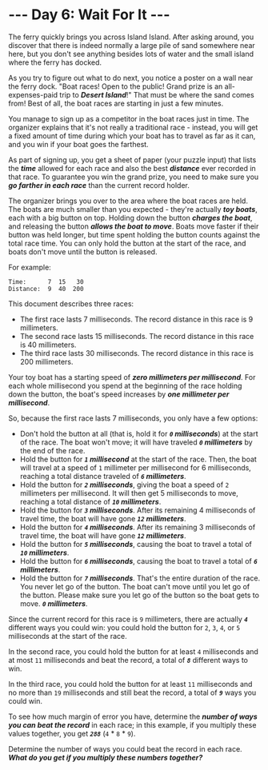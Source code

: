 # --- Day 6: Wait For It ---

The ferry quickly brings you across Island Island. After asking around, you discover that there is indeed normally a large pile of sand somewhere near here, but you don't see anything besides lots of water and the small island where the ferry has docked.


As you try to figure out what to do next, you notice a poster on a wall near the ferry dock. "Boat races! Open to the public! Grand prize is an all-expenses-paid trip to <em><b>Desert Island</b></em>!" That must be where the sand comes from! Best of all, the boat races are starting in just a few minutes.


You manage to sign up as a competitor in the boat races just in time. The organizer explains that it's not really a traditional race - instead, you will get a fixed amount of time during which your boat has to travel as far as it can, and you win if your boat goes the farthest.


As part of signing up, you get a sheet of paper (your puzzle input) that lists the <em><b>time</b></em> allowed for each race and also the best <em><b>distance</b></em> ever recorded in that race. To guarantee you win the grand prize, you need to make sure you <em><b>go farther in each race</b></em> than the current record holder.


The organizer brings you over to the area where the boat races are held. The boats are much smaller than you expected - they're actually <em><b>toy boats</b></em>, each with a big button on top. Holding down the button <em><b>charges the boat</b></em>, and releasing the button <em><b>allows the boat to move</b></em>. Boats move faster if their button was held longer, but time spent holding the button counts against the total race time. You can only hold the button at the start of the race, and boats don't move until the button is released.


For example:


<pre><code>Time:      7  15   30
Distance:  9  40  200
</code></pre>
This document describes three races:


<ul>
<li>The first race lasts 7 milliseconds. The record distance in this race is 9 millimeters.</li>
<li>The second race lasts 15 milliseconds. The record distance in this race is 40 millimeters.</li>
<li>The third race lasts 30 milliseconds. The record distance in this race is 200 millimeters.</li>
</ul>
Your toy boat has a starting speed of <em><b>zero millimeters per millisecond</b></em>. For each whole millisecond you spend at the beginning of the race holding down the button, the boat's speed increases by <em><b>one millimeter per millisecond</b></em>.


So, because the first race lasts 7 milliseconds, you only have a few options:


<ul>
<li>Don't hold the button at all (that is, hold it for <em><b><code>0</code> milliseconds</b></em>) at the start of the race. The boat won't move; it will have traveled <em><b><code>0</code> millimeters</b></em> by the end of the race.</li>
<li>Hold the button for <em><b><code>1</code> millisecond</b></em> at the start of the race. Then, the boat will travel at a speed of <code>1</code> millimeter per millisecond for 6 milliseconds, reaching a total distance traveled of <em><b><code>6</code> millimeters</b></em>.</li>
<li>Hold the button for <em><b><code>2</code> milliseconds</b></em>, giving the boat a speed of <code>2</code> millimeters per millisecond. It will then get 5 milliseconds to move, reaching a total distance of <em><b><code>10</code> millimeters</b></em>.</li>
<li>Hold the button for <em><b><code>3</code> milliseconds</b></em>. After its remaining 4 milliseconds of travel time, the boat will have gone <em><b><code>12</code> millimeters</b></em>.</li>
<li>Hold the button for <em><b><code>4</code> milliseconds</b></em>. After its remaining 3 milliseconds of travel time, the boat will have gone <em><b><code>12</code> millimeters</b></em>.</li>
<li>Hold the button for <em><b><code>5</code> milliseconds</b></em>, causing the boat to travel a total of <em><b><code>10</code> millimeters</b></em>.</li>
<li>Hold the button for <em><b><code>6</code> milliseconds</b></em>, causing the boat to travel a total of <em><b><code>6</code> millimeters</b></em>.</li>
<li>Hold the button for <em><b><code>7</code> milliseconds</b></em>. That's the entire duration of the race. You never let go of the button. The boat can't move until you let go of the button. Please make sure you let go of the button so the boat gets to move. <em><b><code>0</code> millimeters</b></em>.</li>
</ul>
Since the current record for this race is <code>9</code> millimeters, there are actually <code><em><b>4</b></em></code> different ways you could win: you could hold the button for <code>2</code>, <code>3</code>, <code>4</code>, or <code>5</code> milliseconds at the start of the race.


In the second race, you could hold the button for at least <code>4</code> milliseconds and at most <code>11</code> milliseconds and beat the record, a total of <code><em><b>8</b></em></code> different ways to win.


In the third race, you could hold the button for at least <code>11</code> milliseconds and no more than <code>19</code> milliseconds and still beat the record, a total of <code><em><b>9</b></em></code> ways you could win.


To see how much margin of error you have, determine the <em><b>number of ways you can beat the record</b></em> in each race; in this example, if you multiply these values together, you get <code><em><b>288</b></em></code> (<code>4</code> * <code>8</code> * <code>9</code>).


Determine the number of ways you could beat the record in each race. <em><b>What do you get if you multiply these numbers together?</b></em>


